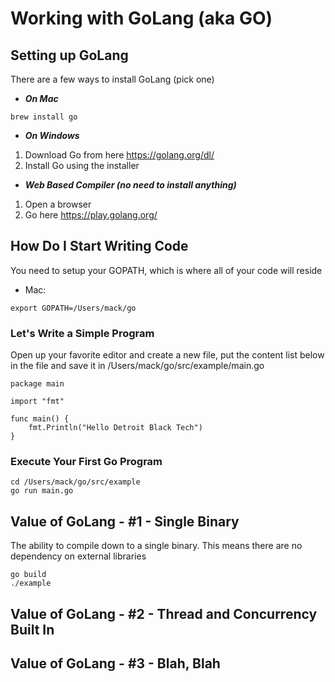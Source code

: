 # Working with GoLang (aka GO)

## Setting up GoLang

There are a few ways to install GoLang (pick one)

- ***On Mac***

```
brew install go
```

- ***On Windows***

 1. Download Go from here https://golang.org/dl/
 2. Install Go using the installer


- ***Web Based Compiler (no need to install anything)***

 1. Open a browser
 2. Go here https://play.golang.org/


## How Do I Start Writing Code

You need to setup your GOPATH, which is where all of your code will reside

- Mac:

```
export GOPATH=/Users/mack/go

```

### Let's Write a Simple Program

Open up your favorite editor and create a new file, put the content list below in the file and save it in /Users/mack/go/src/example/main.go

```
package main

import "fmt"

func main() {
    fmt.Println("Hello Detroit Black Tech")
}
```

### Execute Your First Go Program

```
cd /Users/mack/go/src/example
go run main.go
```


## Value of GoLang - #1 - Single Binary

The ability to compile down to a single binary.  This means there are no dependency on external libraries

```
go build
./example
```

## Value of GoLang - #2 - Thread and Concurrency Built In

## Value of GoLang - #3 - Blah, Blah
